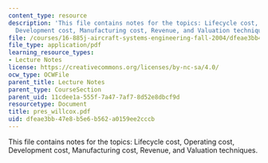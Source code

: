 ```yaml
---
content_type: resource
description: 'This file contains notes for the topics: Lifecycle cost, Operating cost,
  Development cost, Manufacturing cost, Revenue, and Valuation techniques.'
file: /courses/16-885j-aircraft-systems-engineering-fall-2004/dfeae3bb47e8b5e6b562a0159ee2cccb_pres_willcox.pdf
file_type: application/pdf
learning_resource_types:
- Lecture Notes
license: https://creativecommons.org/licenses/by-nc-sa/4.0/
ocw_type: OCWFile
parent_title: Lecture Notes
parent_type: CourseSection
parent_uid: 11cdee1a-555f-7a47-7af7-8d52e8dbcf9d
resourcetype: Document
title: pres_willcox.pdf
uid: dfeae3bb-47e8-b5e6-b562-a0159ee2cccb
---
```

This file contains notes for the topics: Lifecycle cost, Operating cost, Development cost, Manufacturing cost, Revenue, and Valuation techniques.
